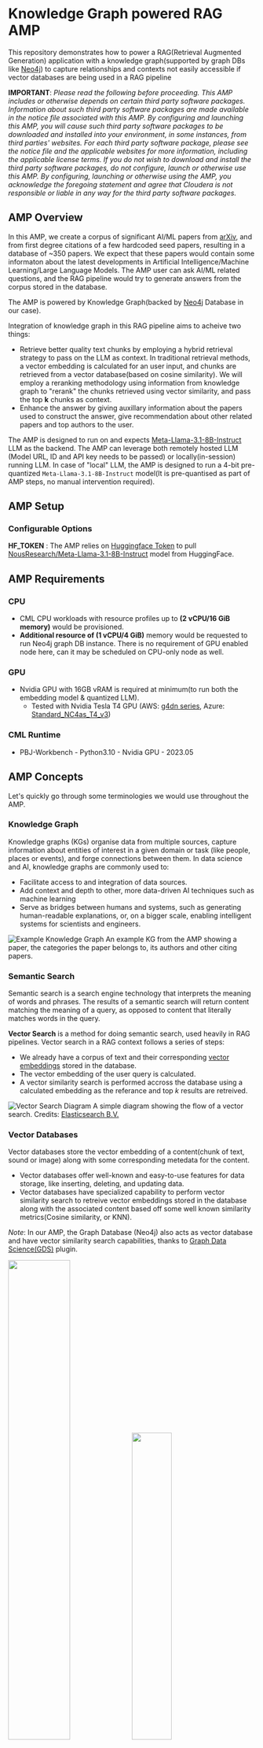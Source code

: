 # Knowledge Graph powered RAG AMP

This repository demonstrates how to power a RAG(Retrieval Augmented Generation) application with a knowledge graph(supported by graph DBs like [Neo4j](https://neo4j.com/)) to capture relationships and contexts not easily accessible if vector databases are being used in a RAG pipeline

**IMPORTANT**: *Please read the following before proceeding. This AMP includes or otherwise depends on certain third party software packages. Information about such third party software packages are made available in the notice file associated with this AMP. By configuring and launching this AMP, you will cause such third party software packages to be downloaded and installed into your environment, in some instances, from third parties' websites. For each third party software package, please see the notice file and the applicable websites for more information, including the applicable license terms. If you do not wish to download and install the third party software packages, do not configure, launch or otherwise use this AMP. By configuring, launching or otherwise using the AMP, you acknowledge the foregoing statement and agree that Cloudera is not responsible or liable in any way for the third party software packages.*

## AMP Overview

In this AMP, we create a corpus of significant AI/ML papers from [arXiv](https://arxiv.org/), and from first degree citations of a few hardcoded seed papers, resulting in a database of ~350 papers. We expect that these papers would contain some informaton about the latest developments in Artificial Intelligence/Machine Learning/Large Language Models. The AMP user can ask AI/ML related questions, and the RAG pipeline would try to generate answers from the corpus stored in the database.

The AMP is powered by Knowledge Graph(backed by [Neo4j](https://neo4j.com/) Database in our case).

Integration of knowledge graph in this RAG pipeline aims to acheive two things:
 - Retrieve better quality text chunks by employing a hybrid retrieval strategy to pass on the LLM as context. In traditional retrieval methods, a vector embedding is calculated for an user input, and chunks are retrieved from a vector database(based on cosine similarity). We will employ a reranking methodology using information from knowledge graph to "rerank" the chunks retrieved using vector similarity, and pass the top **k** chunks as context.
 - Enhance the answer by giving auxillary information about the papers used to construct the answer, give recommendation about other related papers and top authors to the user.

The AMP is designed to run on and expects [Meta-Llama-3.1-8B-Instruct](https://huggingface.co/meta-llama/Meta-Llama-3.1-8B-Instruct) LLM as the backend. The AMP can leverage both remotely hosted LLM (Model URL, ID and API key needs to be passed) or locally(in-session) running LLM. In case of "local" LLM, the AMP is designed to run a 4-bit pre-quantized `Meta-Llama-3.1-8B-Instruct` model(It is pre-quantised as part of AMP steps, no manual intervention required).

## AMP Setup

### Configurable Options

**HF_TOKEN** : The AMP relies on [Huggingface Token](https://huggingface.co/docs/hub/en/security-tokens) to pull [NousResearch/Meta-Llama-3.1-8B-Instruct](https://huggingface.co/NousResearch/Meta-Llama-3.1-8B-Instruct) model from HuggingFace.


## AMP Requirements

### CPU
 - CML CPU workloads with resource profiles up to **(2 vCPU/16 GiB memory)** would be provisioned.
 - **Additional resource of (1 vCPU/4 GiB)** memory would be requested to run Neo4j graph DB instance. There is no requirement of GPU enabled node here, can it may be scheduled on CPU-only node as well.

### GPU
 - Nvidia GPU with 16GB vRAM is required at minimum(to run both the embedding model & quantized LLM).
   - Tested with Nvidia Tesla T4 GPU (AWS: [g4dn series](https://aws.amazon.com/ec2/instance-types/g4/), Azure: [Standard_NC4as_T4_v3](https://learn.microsoft.com/en-us/azure/virtual-machines/nct4-v3-series))

### CML Runtime
 - PBJ-Workbench - Python3.10 - Nvidia GPU - 2023.05


## AMP Concepts

Let's quickly go through some terminologies we would use throughout the AMP.

### Knowledge Graph

Knowledge graphs (KGs) organise data from multiple sources, capture information about entities of interest in a given domain or task (like people, places or events), and forge connections between them. In data science and AI, knowledge graphs are commonly used to:

 - Facilitate access to and integration of data sources.
 - Add context and depth to other, more data-driven AI techniques such as machine learning
 - Serve as bridges between humans and systems, such as generating human-readable explanations, or, on a bigger scale, enabling intelligent systems for scientists and engineers. 

![Example Knowledge Graph](./assets/example_knowledge_graph.png)
<span class="caption">An example KG from the AMP showing a paper, the categories the paper belongs to, its authors and other citing papers.</span>

### Semantic Search

Semantic search is a search engine technology that interprets the meaning of words and phrases. The results of a semantic search will return content matching the meaning of a query, as opposed to content that literally matches words in the query.

**Vector Search** is a method for doing semantic search, used heavily in RAG pipelines. Vector search in a RAG context follows a series of steps:
 - We already have a corpus of text and their corresponding [vector embeddings](https://www.elastic.co/what-is/vector-embedding) stored in the database.
 - The vector embedding of the user query is calculated.
 - A vector similarity search is performed accross the database using a calculated embedding as the referance and top *k* results are retreived.

![Vector Search Diagram](./assets/vector-search-diagram.png)
<span class="caption">A simple diagram showing the flow of a vector search. Credits: [Elasticsearch B.V.](https://www.elastic.co/what-is/vector-embedding)</span>

### Vector Databases

Vector databases store the vector embedding of a content(chunk of text, sound or image) along with some corresponding metedata for the content.

 - Vector databases offer well-known and easy-to-use features for data storage, like inserting, deleting, and updating data.
 - Vector databases have specialized capability to perform vector similarity search to retreive vector embeddings stored in the database along with the associated content based off some well known similarity metrics(Cosine similarity, or KNN).

*Note*: In our AMP, the Graph Database (Neo4j) also acts as vector database and have vector similarity search capabilities, thanks to [Graph Data Science(GDS)](https://github.com/neo4j/graph-data-science) plugin.

<img src="./assets/paper_with_chunks.png"  width="50%" height="50%" /><img src="./assets/chunk_attributes.png"  width="40%" height="40%" />

<span class="caption">The diagrams show how chunks are connected to their source paper in the knowledge graph. Each chunk holds the text and the precomputed embedding of the text.</span>

### Retrieval Augmented Generation (RAG)

Retrieval-augmented generation (RAG) is a technique for enhancing the accuracy and reliability of generative AI models with facts fetched from external sources.

Steps involvded in a RAG pipeline (Ref:[Langchain](https://blog.langchain.dev/tutorial-chatgpt-over-your-data/)):
 - Ingestion of Data
   - Load data sources into text
   - Chunk the text: This is necessary because language models generally have a limit to the amount of text they can deal with, so creating as small chunks of text as possible is necessary.
   - Embed text: this involves creating a numerical embedding for each chunk of text. 
   - Load embeddings to vectorstore: this involves putting embeddings and documents into a vectorstore(Native vector database or graph database in our case).
   - ![RAG Ingestion Diagram](./assets/RAG-ingestion.png)
 - Querying of Data
   - Calculate vector embedding of the user query.
   - Lookup relevant documents: Using the embedding and vectorstore created during ingestion, we can look up relevant documents for the answer
   - Generate a response: Given the user query and the relevant documents as context, we can use a language model to generate a response.
   - ![RAG Query Diagram](./assets/RAG-query.png)

### Re-Ranking

Reranking is a part of two-stage retreival systems where:
 1. Using vector databases and embedding model, we retrieve a set of relevant documents.
 2. Reranker model is used to "rerank" the documents retrieved in the first stage, and then we cut-off the context at top `k` results.

#### [ColBERT](https://github.com/stanford-futuredata/ColBERT) based Reranking

ColBERT encodes each passage into a matrix of token-level embeddings. Then at search time, it embeds every query into another matrix and efficiently finds passages that contextually match the query using scalable vector-similarity (`MaxSim`) operators.
Each passage(or chunk) is assgined a ColBERT score based upon similarity to the user query, and the score can be used to "rerank" chunks retrieved by vector search.

## How does Knowledge Graph fit in our AMP?

We leverage KG in two ways in order to make this RAG system better than plain(vanilla) RAG:
 1. We aim to enhance the quality of context retreived by choosing chunks from relatively "high-quality" papers.
 2. Provide additional information about the papers used to answer a certain question, which could have been more complex in case of traditional vector databases.

### Knowledge Graph RAG

Since we have a small but related set of AI/ML papers, there would be a lot of "citation" relationships between papers. We define a paper to be of **"Higher Quality"** if it has more number of citations. The number of citations can be computed for a specific paper from the knowledge graph that we have built.

We employ a "hybrid" strategy to retrieve chunks where we take into consideration the semantic similarity as well as the "quality" of the paper the chunk is coming from, before passing it to LLM as context.

#### Hybrid retrieval algorithm for top `k` chunks:
 1. Retrieve `4*k` chunks using vector similarity(to the user query) from the Database.
 2. Rerank the chunks using [ColBERT](#colbert-based-reranking), cut-off the number of chunks at `2*k`. Store the **ColBERT Score** as well.
 3. Calculate a **hybrid score** = `(normalized ColBERT score) + (normalised number of citations to the chunk's paper)`. Rerank again based on the hybrid score, and pick top `k` chunks as context.

### Additional Information for Papers Used

We instruct the LLM to provide us the [arXiv IDs](https://info.arxiv.org/help/arxiv_identifier.html) of the chunks used. We then use the arXiv IDs to extract some additional information about the papers so that user can search more about them. Retrieval of additional information have been made easy by graph databases, which could have been quite tricky in case of tradional vector databases. The information is then passed to the LLM for proper formatting of the response. Some of the information retrieved are:

 - Paper Title
 - Related Papers: Top 3 most cited papers which also cite the paper in question. Knowledge graph helps in capturing this information.
 - Top Authors: Top 3 most cited authors of the paper in question.
 - Summary: Summary of the paper's abstract in two lines.
<img src="./assets/top_authors_and_related_papers_example.png"  width="50%" height="50%" />

<span class="caption">The image shows "Top Authors" & "Related Papers" for the "Attention Is All You Need" paper.</span>

## Knowledge Graph Construction

 - We start off with some predefined(seed) AI/ML papers as mentioned in [constants.py](./utils/constants.py)
 - The arXiv papers cited by the "seed" papers are extracted by converted the paper PDFs to text and matching with regex pattern to extract the arXiv IDs of the papers mentioned. This step results in ~600 uniques papers in our knowledge base.
 - For each of these papers, we download the PDF, extract chunks out of the PDF text, calculate vector embedding in save in the graph database.
 - The citation information is then captured in relationships between "Paper" nodes. The "Chunk" nodes are also linked to the papers they are coming from.
<img src="./assets/paper_with_chunks_and_authors.png"  width="50%" height="50%" />

<span class="caption">The image shows the paper #[2403.20183](https://arxiv.org/abs/2403.20183v3) with citations, authors, and the chunks(represented as <span style="color:yellow">yellow nodes</span>) as part of the Knowledge Graph.</span>

## AMP Flow

 1. In the first page, we can ask the application any AI/ML related questions and it will try to answer from the existing knowledge base that the application has. It will produce answers for the question using Knowledge Graph powered context retrieval and context retrieval just using vector search. The application will output:
    - Context used for both Knowledge Graph RAG and Vanilla RAG.
    - The answers synthesized by LLM using the context for both RAGs.
    - Related papers and top authors for the papers used to construct the answer in case of Knowledge Graph RAG.
    - A graphical representation of related papers and top authors.
 <img src="./assets/main_page_1.png"  width="50%" height="50%" /> <img src="./assets/main_page_2.png"  width="49%" height="49%" />

  2. Although the application uses an in-session 4-bit quantised flavor of [Meta-Llama-3.1-8B-Instruct](https://huggingface.co/meta-llama/Meta-Llama-3.1-8B-Instruct), we can use a remotely hosted Llama3/3.1 model to power the application. The second page gives option to switch to remote LLM. There are various providers offering free tier API usage like [OpenRouter](https://openrouter.ai/models/meta-llama/llama-3.1-8b-instruct:free). Alternatively, you can also use Llama 3.1 hosted on **Cloudera AI Inference** service which has been [tech previewed](https://blog.cloudera.com/cloudera-introduces-ai-inference-service-with-nvidia-nim/).
  ![LLM selection page](./assets/llm_selection_page.gif)

  3. The third page gives an list of all papers contained in the knowledge-base. We can select any of these papers and graphically visualize the first and second order "cited by" relationships from other other papers.
  ![Knowledge Graph page](./assets/knowledge_graph_page_screenshot.png)


